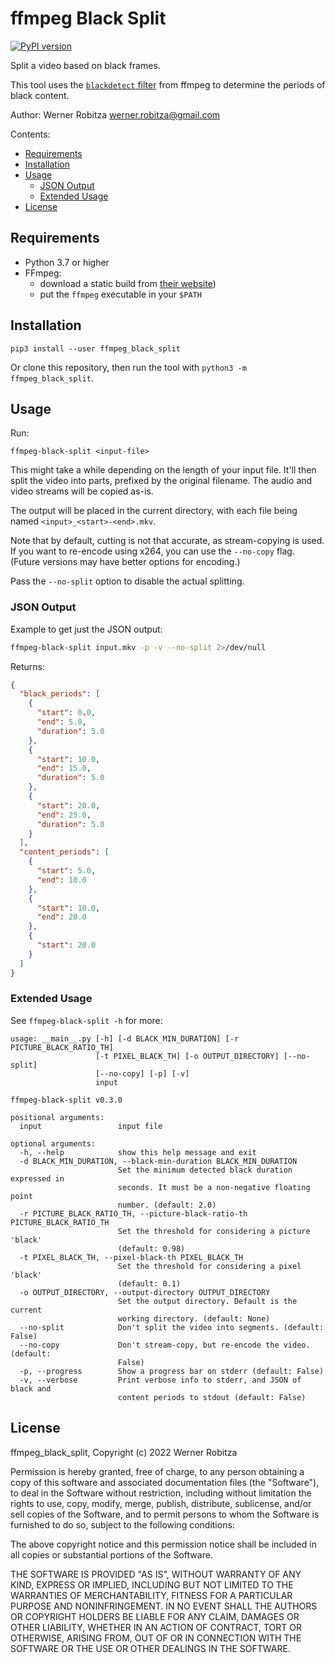 # ffmpeg Black Split

[![PyPI version](https://img.shields.io/pypi/v/ffmpeg-black-split.svg)](https://pypi.org/project/ffmpeg-black-split)

Split a video based on black frames.

This tool uses the [`blackdetect` filter](http://ffmpeg.org/ffmpeg-filters.html#blackdetect) from ffmpeg to determine the periods of black content.

Author: Werner Robitza <werner.robitza@gmail.com>

Contents:

- [Requirements](#requirements)
- [Installation](#installation)
- [Usage](#usage)
  - [JSON Output](#json-output)
  - [Extended Usage](#extended-usage)
- [License](#license)

## Requirements

- Python 3.7 or higher
- FFmpeg:
    - download a static build from [their website](http://ffmpeg.org/download.html))
    - put the `ffmpeg` executable in your `$PATH`

## Installation

    pip3 install --user ffmpeg_black_split

Or clone this repository, then run the tool with `python3 -m ffmpeg_black_split`.

## Usage

Run:

    ffmpeg-black-split <input-file>

This might take a while depending on the length of your input file. It'll then split the video into parts, prefixed by the original filename. The audio and video streams will be copied as-is.

The output will be placed in the current directory, with each file being named `<input>_<start>-<end>.mkv`.

Note that by default, cutting is not that accurate, as stream-copying is used. If you want to re-encode using x264, you can use the `--no-copy` flag. (Future versions may have better options for encoding.)

Pass the `--no-split` option to disable the actual splitting.

### JSON Output

Example to get just the JSON output:

```bash
ffmpeg-black-split input.mkv -p -v --no-split 2>/dev/null
```

Returns:

```json
{
  "black_periods": [
    {
      "start": 0.0,
      "end": 5.0,
      "duration": 5.0
    },
    {
      "start": 10.0,
      "end": 15.0,
      "duration": 5.0
    },
    {
      "start": 20.0,
      "end": 25.0,
      "duration": 5.0
    }
  ],
  "content_periods": [
    {
      "start": 5.0,
      "end": 10.0
    },
    {
      "start": 10.0,
      "end": 20.0
    },
    {
      "start": 20.0
    }
  ]
}
```

### Extended Usage

See `ffmpeg-black-split -h` for more:

```
usage: __main__.py [-h] [-d BLACK_MIN_DURATION] [-r PICTURE_BLACK_RATIO_TH]
                   [-t PIXEL_BLACK_TH] [-o OUTPUT_DIRECTORY] [--no-split]
                   [--no-copy] [-p] [-v]
                   input

ffmpeg-black-split v0.3.0

positional arguments:
  input                 input file

optional arguments:
  -h, --help            show this help message and exit
  -d BLACK_MIN_DURATION, --black-min-duration BLACK_MIN_DURATION
                        Set the minimum detected black duration expressed in
                        seconds. It must be a non-negative floating point
                        number. (default: 2.0)
  -r PICTURE_BLACK_RATIO_TH, --picture-black-ratio-th PICTURE_BLACK_RATIO_TH
                        Set the threshold for considering a picture 'black'
                        (default: 0.98)
  -t PIXEL_BLACK_TH, --pixel-black-th PIXEL_BLACK_TH
                        Set the threshold for considering a pixel 'black'
                        (default: 0.1)
  -o OUTPUT_DIRECTORY, --output-directory OUTPUT_DIRECTORY
                        Set the output directory. Default is the current
                        working directory. (default: None)
  --no-split            Don't split the video into segments. (default: False)
  --no-copy             Don't stream-copy, but re-encode the video. (default:
                        False)
  -p, --progress        Show a progress bar on stderr (default: False)
  -v, --verbose         Print verbose info to stderr, and JSON of black and
                        content periods to stdout (default: False)
```

## License

ffmpeg_black_split, Copyright (c) 2022 Werner Robitza

Permission is hereby granted, free of charge, to any person obtaining a copy of this software and associated documentation files (the "Software"), to deal in the Software without restriction, including without limitation the rights to use, copy, modify, merge, publish, distribute, sublicense, and/or sell copies of the Software, and to permit persons to whom the Software is furnished to do so, subject to the following conditions:

The above copyright notice and this permission notice shall be included in all copies or substantial portions of the Software.

THE SOFTWARE IS PROVIDED "AS IS", WITHOUT WARRANTY OF ANY KIND, EXPRESS OR IMPLIED, INCLUDING BUT NOT LIMITED TO THE WARRANTIES OF MERCHANTABILITY, FITNESS FOR A PARTICULAR PURPOSE AND NONINFRINGEMENT. IN NO EVENT SHALL THE AUTHORS OR COPYRIGHT HOLDERS BE LIABLE FOR ANY CLAIM, DAMAGES OR OTHER LIABILITY, WHETHER IN AN ACTION OF CONTRACT, TORT OR OTHERWISE, ARISING FROM, OUT OF OR IN CONNECTION WITH THE SOFTWARE OR THE USE OR OTHER DEALINGS IN THE SOFTWARE.
